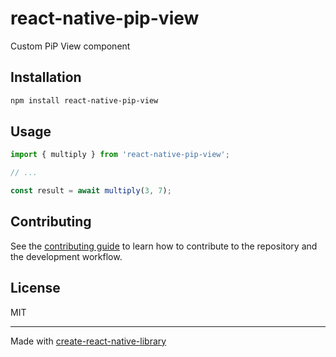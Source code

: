 # react-native-pip-view

Custom PiP View component

## Installation

```sh
npm install react-native-pip-view
```

## Usage


```js
import { multiply } from 'react-native-pip-view';

// ...

const result = await multiply(3, 7);
```


## Contributing

See the [contributing guide](CONTRIBUTING.md) to learn how to contribute to the repository and the development workflow.

## License

MIT

---

Made with [create-react-native-library](https://github.com/callstack/react-native-builder-bob)

